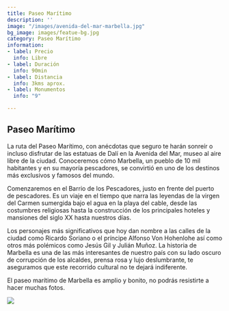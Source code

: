 ```yaml
---
title: Paseo Marítimo
description: ''
image: "/images/avenida-del-mar-marbella.jpg"
bg_image: images/featue-bg.jpg
category: Paseo Marítimo
information:
- label: Precio
  info: Libre
- label: Duración
  info: 90min
- label: Distancia
  info: 3kms aprox.
- label: Monumentos
  info: "9"

---
```

## Paseo Marítimo

La ruta del Paseo Marítimo, con anécdotas que seguro te harán sonreír o incluso disfrutar de las estatuas de Dalí en la Avenida del Mar, museo al aire libre de la ciudad. Conoceremos cómo Marbella, un pueblo de 10 mil habitantes y en su mayoría pescadores, se convirtió en uno de los destinos más exclusivos y famosos del mundo.

Comenzaremos en el Barrio de los Pescadores, justo en frente del puerto de pescadores. Es un viaje en el tiempo que narra las leyendas de la virgen del Carmen sumergida bajo el agua en la playa del cable, desde las costumbres religiosas hasta la construcción de los principales hoteles y mansiones del siglo XX hasta nuestros días.

Los personajes más significativos que hoy dan nombre a las calles de la ciudad como Ricardo Soriano o el príncipe Alfonso Von Hohenlohe así como otros más polémicos como Jesús Gil y Julián Muñoz. La historia de Marbella es una de las más interesantes de nuestro país con su lado oscuro de corrupción de los alcaldes, prensa rosa y lujo deslumbrante, te aseguramos que este recorrido cultural no te dejará indiferente.

El paseo marítimo de Marbella es amplio y bonito, no podrás resistirte a hacer muchas fotos.

[![](/images/boton-esp.png)](https://freetoursmarbella.com/fr/contact/ "Reservar")